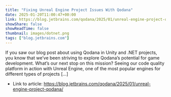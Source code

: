 ```yaml
---
title: "Fixing Unreal Engine Project Issues With Qodana"
date: 2025-01-20T11:00:47+00:00
link: https://blog.jetbrains.com/qodana/2025/01/unreal-engine-project-qodana/
showShare: false
showReadTime: false
thumbnail: images/dotnet.png
tags: ["blog.jetbrains.com"]
---
```

If you saw our blog post about using Qodana in Unity and .NET projects, you know that we’ve been striving to explore Qodana’s potential for game development. What’s our next stop on this mission? Seeing our code quality platform in action with Unreal Engine, one of the most popular engines for different types of projects […]

- Link to article: https://blog.jetbrains.com/qodana/2025/01/unreal-engine-project-qodana/